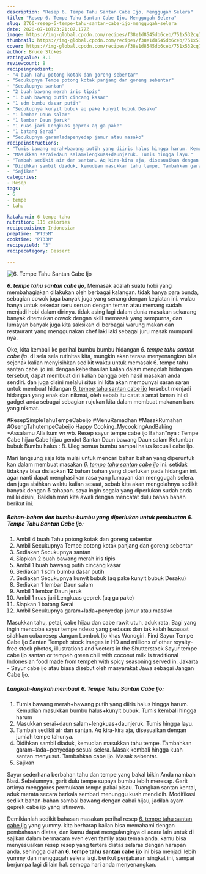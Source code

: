 ```yaml
---
description: "Resep 6. Tempe Tahu Santan Cabe Ijo, Menggugah Selera"
title: "Resep 6. Tempe Tahu Santan Cabe Ijo, Menggugah Selera"
slug: 2766-resep-6-tempe-tahu-santan-cabe-ijo-menggugah-selera
date: 2020-07-10T23:21:07.177Z
image: https://img-global.cpcdn.com/recipes/f38e1d8545db6ceb/751x532cq70/6-tempe-tahu-santan-cabe-ijo-foto-resep-utama.jpg
thumbnail: https://img-global.cpcdn.com/recipes/f38e1d8545db6ceb/751x532cq70/6-tempe-tahu-santan-cabe-ijo-foto-resep-utama.jpg
cover: https://img-global.cpcdn.com/recipes/f38e1d8545db6ceb/751x532cq70/6-tempe-tahu-santan-cabe-ijo-foto-resep-utama.jpg
author: Bruce Stokes
ratingvalue: 3.1
reviewcount: 8
recipeingredient:
- "4 buah Tahu potong kotak dan goreng sebentar"
- "Secukupnya Tempe potong kotak panjang dan goreng sebentar"
- "Secukupnya santan"
- "2 buah bawang merah iris tipis"
- "1 buah bawang putih cincang kasar"
- "1 sdm bumbu dasar putih"
- "Secukupnya kunyit bubuk aq pake kunyit bubuk Desaku"
- "1 lembar Daun salam"
- "1 lembar Daun jeruk"
- "1 ruas jari Lengkuas geprek aq ga pake"
- "1 batang Serai"
- "Secukupnya garamladapenyedap jamur atau masako"
recipeinstructions:
- "Tumis bawang merah+bawang putih yang diiris halus hingga harum. Kemudian masukkan bumbu halus+kunyit bubuk. Tumis kembali hingga harum"
- "Masukkan serai+daun salam+lengkuas+daunjeruk. Tumis hingga layu."
- "Tambah sedikit air dan santan. Aq kira-kira aja, disesuaikan dengan jumlah tempe tahunya."
- "Didihkan sambil diaduk, kemudian masukkan tahu tempe. Tambahkan garam+lada+penyedap sesuai selera. Masak kembali hingga kuah santan menyusut. Tambahkan cabe ijo. Masak sebentar."
- "Sajikan"
categories:
- Resep
tags:
- 6
- tempe
- tahu

katakunci: 6 tempe tahu 
nutrition: 116 calories
recipecuisine: Indonesian
preptime: "PT35M"
cooktime: "PT33M"
recipeyield: "3"
recipecategory: Dessert

---
```



![6. Tempe Tahu Santan Cabe Ijo](https://img-global.cpcdn.com/recipes/f38e1d8545db6ceb/751x532cq70/6-tempe-tahu-santan-cabe-ijo-foto-resep-utama.jpg)

<b><i>6. tempe tahu santan cabe ijo</i></b>, Memasak adalah suatu hobi yang membahagiakan dilakukan oleh berbagai kalangan. tidak hanya para bunda, sebagian cowok juga banyak juga yang senang dengan kegiatan ini. walau hanya untuk sekedar seru seruan dengan teman atau memang sudah menjadi hobi dalam dirinya. tidak asing lagi dalam dunia masakan sekarang banyak ditemukan cowok dengan skill memasak yang sempurna, dan lumayan banyak juga kita saksikan di berbagai warung makan dan restaurant yang menggunakan chef laki laki sebagai juru masak mumpuni nya.

Oke, kita kembali ke perihal bumbu bumbu hidangan <i>6. tempe tahu santan cabe ijo</i>. di sela sela rutinitas kita, mungkin akan terasa menyenangkan bila sejenak kalian menyisihkan sedikit waktu untuk memasak 6. tempe tahu santan cabe ijo ini. dengan keberhasilan kalian dalam mengolah hidangan tersebut, dapat membuat diri kalian bangga oleh hasil masakan anda sendiri. dan juga disini melalui situs ini kita akan mempunyai saran saran untuk membuat hidangan <u>6. tempe tahu santan cabe ijo</u> tersebut menjadi hidangan yang enak dan nikmat, oleh sebab itu catat alamat laman ini di gadget anda sebagai sebagian rujukan kita dalam membuat makanan baru yang nikmat.

#ResepSimpleTahuTempeCabeijo #MenuRamadhan #MasakRumahan #OsengTahutempeCabeijo Happy Cooking_MycookingAndBaking *Assalamu Allaikum wr wb. Resep sayur tempe cabe ijo Bahan&#34;nya : Tempe Cabe hijau Cabe hijau gendot Santan Daun bawang Daun salam Ketumbar bubuk Bumbu halus : B. Uleg semua bumbu sampai halus kecuali cabe ijo.


Mari langsung saja kita mulai untuk mencari bahan bahan yang diperuntuk kan dalam membuat masakan <u><i>6. tempe tahu santan cabe ijo</i></u> ini. setidak tidaknya bisa disiapkan <b>12</b> bahan bahan yang diperlukan pada hidangan ini. agar nanti dapat menghasilkan rasa yang lumayan dan menggugah selera. dan juga sisihkan waktu kalian sesaat, sebab kita akan mengolahnya sedikit banyak dengan <b>5</b> tahapan. saya ingin segala yang diperlukan sudah anda miliki disini, Baiklah mari kita awali dengan mencatat dulu bahan bahan berikut ini.

<!--inarticleads1-->

##### Bahan-bahan dan bumbu-bumbu yang diperlukan untuk pembuatan 6. Tempe Tahu Santan Cabe Ijo:

1. Ambil 4 buah Tahu potong kotak dan goreng sebentar
1. Ambil Secukupnya Tempe potong kotak panjang dan goreng sebentar
1. Sediakan Secukupnya santan
1. Siapkan 2 buah bawang merah iris tipis
1. Ambil 1 buah bawang putih cincang kasar
1. Sediakan 1 sdm bumbu dasar putih
1. Sediakan Secukupnya kunyit bubuk (aq pake kunyit bubuk Desaku)
1. Sediakan 1 lembar Daun salam
1. Ambil 1 lembar Daun jeruk
1. Ambil 1 ruas jari Lengkuas geprek (aq ga pake)
1. Siapkan 1 batang Serai
1. Ambil Secukupnya garam+lada+penyedap jamur atau masako


Masukkan tahu, petai, cabe hijau dan cabe rawit utuh, aduk rata. Bagi yang ingin mencoba sayur tempe ndeso yang pedaaas dan tak kalah lezaaaat silahkan coba resep Jangan Lombok Ijo khas Wonogiri. Find Sayur Tempe Cabe Ijo Santan Tempeh stock images in HD and millions of other royalty-free stock photos, illustrations and vectors in the Shutterstock Sayur tempe cabe ijo santan or tempeh green chili with coconut milk is traditional Indonesian food made from tempeh with spicy seasoning served in. Jakarta - Sayur cabe ijo atau biasa disebut oleh masyarakat Jawa sebagai Jangan Cabe Ijo. 

<!--inarticleads2-->

##### Langkah-langkah membuat 6. Tempe Tahu Santan Cabe Ijo:

1. Tumis bawang merah+bawang putih yang diiris halus hingga harum. Kemudian masukkan bumbu halus+kunyit bubuk. Tumis kembali hingga harum
1. Masukkan serai+daun salam+lengkuas+daunjeruk. Tumis hingga layu.
1. Tambah sedikit air dan santan. Aq kira-kira aja, disesuaikan dengan jumlah tempe tahunya.
1. Didihkan sambil diaduk, kemudian masukkan tahu tempe. Tambahkan garam+lada+penyedap sesuai selera. Masak kembali hingga kuah santan menyusut. Tambahkan cabe ijo. Masak sebentar.
1. Sajikan


Sayur sederhana berbahan tahu dan tempe yang bakal bikin Anda nambah Nasi. Sebelumnya, garit dulu tempe supaya bumbu lebih meresap. Garit artinya menggores permukaan tempe pakai pisau. Tuangkan santan kental, aduk merata secara berkala sembari menunggu kuah mendidih. Modifikasi sedikit bahan-bahan sambal bawang dengan cabai hijau, jadilah ayam geprek cabe ijo yang istimewa. 

Demikianlah sedikit bahasan masakan perihal resep <u>6. tempe tahu santan cabe ijo</u> yang yummy. kita berharap kalian bisa memahami dengan pembahasan diatas, dan kamu dapat mengulanginya di acara lain untuk di sajikan dalam bermacam even even family atau teman anda. kamu bisa menyesuaikan resep resep yang tertera diatas selaras dengan harapan anda, sehingga olahan <b>6. tempe tahu santan cabe ijo</b> ini bisa menjadi lebih yummy dan menggugah selera lagi. berikut penjabaran singkat ini, sampai berjumpa lagi di lain hal. semoga hari anda menyenangkan.
